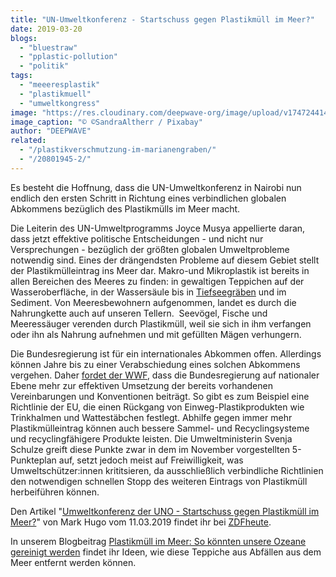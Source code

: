 ```yaml
---
title: "UN-Umweltkonferenz - Startschuss gegen Plastikmüll im Meer?"
date: 2019-03-20
blogs: 
  - "bluestraw"
  - "pplastic-pollution"
  - "politik"
tags: 
  - "meeeresplastik"
  - "plastikmuell"
  - "umweltkongress"
image: "https://res.cloudinary.com/deepwave-org/image/upload/v1747244141/deepwave.org/waste-1433138_1920.jpg"
image_caption: "© ©SandraAltherr / Pixabay"
author: "DEEPWAVE"
related: 
  - "/plastikverschmutzung-im-marianengraben/"
  - "/20801945-2/"
---
```


Es besteht die Hoffnung, dass die UN-Umweltkonferenz in Nairobi nun endlich den ersten Schritt in Richtung eines verbindlichen globalen Abkommens bezüglich des Plastikmülls im Meer macht.

Die Leiterin des UN-Umweltprogramms Joyce Musya appellierte daran, dass jetzt effektive politische Entscheidungen - und nicht nur Versprechungen - bezüglich der größten globalen Umweltprobleme notwendig sind. Eines der drängendsten Probleme auf diesem Gebiet stellt der Plastikmülleintrag ins Meer dar. Makro-und Mikroplastik ist bereits in allen Bereichen des Meeres zu finden: in gewaltigen Teppichen auf der Wasseroberfläche, in der Wassersäule bis in [Tiefseegräben](https://www.deepwave.org/plastikverschmutzung-im-marianengraben/) und im Sediment. Von Meeresbewohnern aufgenommen, landet es durch die Nahrungkette auch auf unseren Tellern.  Seevögel, Fische und Meeressäuger verenden durch Plastikmüll, weil sie sich in ihm verfangen oder ihn als Nahrung aufnehmen und mit gefüllten Mägen verhungern.

Die Bundesregierung ist für ein internationales Abkommen offen. Allerdings können Jahre bis zu einer Verabschiedung eines solchen Abkommens vergehen. Daher [fordet der WWF](https://www.wwf.de/2019/maerz/ungebremste-plastikflut), dass die Bundesregierung auf nationaler Ebene mehr zur effektiven Umsetzung der bereits vorhandenen Vereinbarungen und Konventionen beiträgt. So gibt es zum Beispiel eine Richtlinie der EU, die einen Rückgang von Einweg-Plastikprodukten wie Trinkhalmen und Wattestäbchen festlegt. Abhilfe gegen immer mehr Plastikmülleintrag können auch bessere Sammel- und Recyclingsysteme und recyclingfähigere Produkte leisten. Die Umweltministerin Svenja Schulze greift diese Punkte zwar in dem im November vorgestellten 5-Punkteplan auf, setzt jedoch meist auf Freiwilligkeit, was Umweltschützer:innen krititsieren, da ausschließlich verbindliche Richtlinien den notwendigen schnellen Stopp des weiteren Eintrags von Plastikmüll herbeiführen können.

Den Artikel "[Umweltkonferenz der UNO - Startschuss gegen Plastikmüll im Meer?](https://www.zdf.de/nachrichten/heute/un-umweltkonferenz-startschuss-gegen-plastikmuell-100.html)" von Mark Hugo vom 11.03.2019 findet ihr bei [ZDFheute](https://www.zdf.de/nachrichten).

In unserem Blogbeitrag [Plastikmüll im Meer: So könnten unsere Ozeane gereinigt werden](https://www.deepwave.org/20801945-2/) findet ihr Ideen, wie diese Teppiche aus Abfällen aus dem Meer entfernt werden können.
